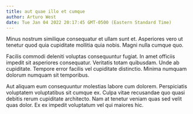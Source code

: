 ```yaml
---
title: aut quae illo et cumque
author: Arturo West
date: Tue Jan 04 2022 20:17:45 GMT-0500 (Eastern Standard Time)
---
```

Minus nostrum similique consequatur et ullam sunt et. Asperiores vero ut tenetur quod quia cupiditate mollitia quia nobis. Magni nulla cumque quo.

 Facilis commodi deleniti voluptas consequuntur fugiat. In amet officiis impedit sit asperiores consequatur. Veritatis totam quibusdam. Unde ab cupiditate. Tempore error facilis vel cupiditate distinctio. Minima numquam dolorum numquam sit temporibus.

 Aut aliquam eum consequuntur molestias labore cum dolorem. Perspiciatis voluptatem voluptatibus sit cumque ex. Culpa vitae recusandae quo quasi debitis rerum cupiditate architecto. Nam at tenetur veniam quas sed velit quas dolor. Ex ex impedit voluptatum vel qui maiores hic.